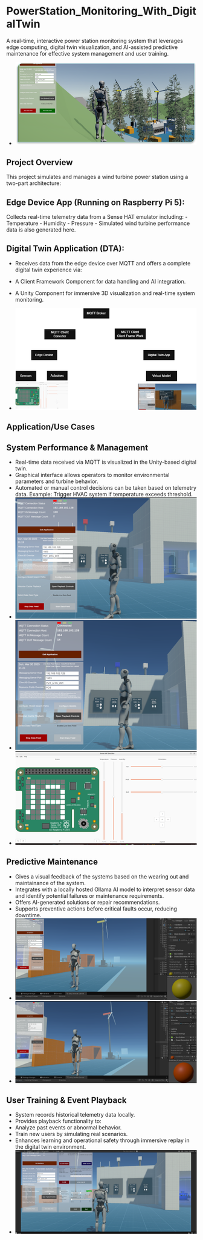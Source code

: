 # PowerStation_Monitoring_With_DigitalTwin
A real-time, interactive power station monitoring system that leverages edge computing, digital twin visualization, and AI-assisted predictive maintenance for effective system management and user training.
- ![Powerstation View](Diagrams/Unity_View.png)

## Project Overview
This project simulates and manages a wind turbine power station using a two-part architecture:

## Edge Device App (Running on Raspberry Pi 5):
Collects real-time telemetry data from a Sense HAT emulator including:
    - Temperature
    - Humidity
    - Pressure
    - Simulated wind turbine performance data is also generated here.

## Digital Twin Application (DTA):
- Receives data from the edge device over MQTT and offers a complete digital twin experience via:
- A Client Framework Component for data handling and AI integration.
- A Unity Component for immersive 3D visualization and real-time system monitoring.

- ![System Diagram](Diagrams/System_Diagram.png)

## Application/Use Cases

## System Performance & Management
- Real-time data received via MQTT is visualized in the Unity-based digital twin.
- Graphical interface allows operators to monitor environmental parameters and turbine behavior.
- Automated or manual control decisions can be taken based on telemetry data.
Example: Trigger HVAC system if temperature exceeds threshold.
- ![System Monitoring](Diagrams/High_Temperature.png)
- ![system Monitoring](Diagrams/Low_Temperature.png)
- ![Actuation](Diagrams/HVAC_ON.png)

## Predictive Maintenance
- Gives a visual feedback of the systems based on the wearing out and maintainance of the system.
- Integrates with a locally hosted Ollama AI model to interpret sensor data and identify potential failures or maintenance requirements.
- Offers AI-generated solutions or repair recommendations.
- Supports preventive actions before critical faults occur, reducing downtime.
- ![No immediate maintainance required](Diagrams/WIND_1.png)
- ![Immediate maintainance is required](Diagrams/WIND_2.png)

## User Training & Event Playback
- System records historical telemetry data locally.
- Provides playback functionality to:
- Analyze past events or abnormal behavior.
- Train new users by simulating real scenarios.
- Enhances learning and operational safety through immersive replay in the digital twin environment.
- ![User Training](Diagrams/User_Training_Playback.png)